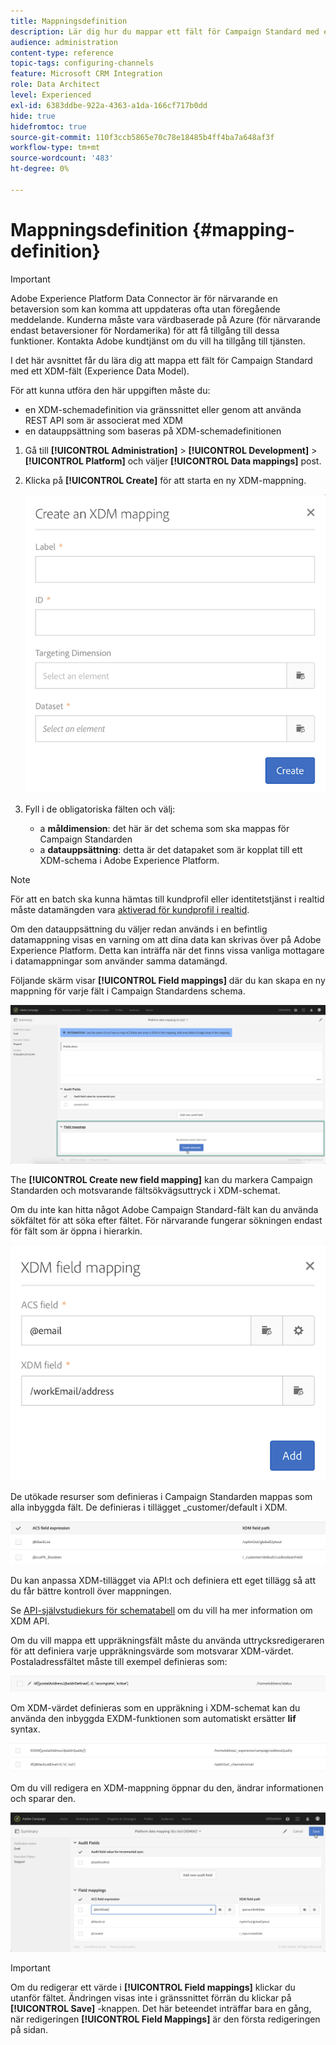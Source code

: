 ```yaml
---
title: Mappningsdefinition
description: Lär dig hur du mappar ett fält för Campaign Standard med ett XDM-fält (Experience Data Model).
audience: administration
content-type: reference
topic-tags: configuring-channels
feature: Microsoft CRM Integration
role: Data Architect
level: Experienced
exl-id: 6383ddbe-922a-4363-a1da-166cf717b0dd
hide: true
hidefromtoc: true
source-git-commit: 110f3ccb5865e70c78e18485b4ff4ba7a648af3f
workflow-type: tm+mt
source-wordcount: '483'
ht-degree: 0%

---
```


# Mappningsdefinition {#mapping-definition}

>[!IMPORTANT]
>
>Adobe Experience Platform Data Connector är för närvarande en betaversion som kan komma att uppdateras ofta utan föregående meddelande. Kunderna måste vara värdbaserade på Azure (för närvarande endast betaversioner för Nordamerika) för att få tillgång till dessa funktioner. Kontakta Adobe kundtjänst om du vill ha tillgång till tjänsten.

I det här avsnittet får du lära dig att mappa ett fält för Campaign Standard med ett XDM-fält (Experience Data Model).

För att kunna utföra den här uppgiften måste du:

* en XDM-schemadefinition via gränssnittet eller genom att använda REST API som är associerat med XDM
* en datauppsättning som baseras på XDM-schemadefinitionen

1. Gå till **[!UICONTROL Administration]** > **[!UICONTROL Development]** > **[!UICONTROL Platform]** och väljer **[!UICONTROL Data mappings]** post.

1. Klicka på **[!UICONTROL Create]** för att starta en ny XDM-mappning.

   ![](assets/aep_createmapping.png)

1. Fyll i de obligatoriska fälten och välj:

   * a **måldimension**: det här är det schema som ska mappas för Campaign Standarden
   * a **datauppsättning**: detta är det datapaket som är kopplat till ett XDM-schema i Adobe Experience Platform.

>[!NOTE]
>
>För att en batch ska kunna hämtas till kundprofil eller identitetstjänst i realtid måste datamängden vara [aktiverad för kundprofil i realtid](https://experienceleague.adobe.com/docs/experience-platform/rtcdp/intro/get-started.html).
>
>Om den datauppsättning du väljer redan används i en befintlig datamappning visas en varning om att dina data kan skrivas över på Adobe Experience Platform. Detta kan inträffa när det finns vissa vanliga mottagare i datamappningar som använder samma datamängd.

Följande skärm visar **[!UICONTROL Field mappings]** där du kan skapa en ny mappning för varje fält i Campaign Standardens schema.

![](assets/aep_fieldmappings.png)

The **[!UICONTROL Create new field mapping]** kan du markera Campaign Standarden och motsvarande fältsökvägsuttryck i XDM-schemat.

Om du inte kan hitta något Adobe Campaign Standard-fält kan du använda sökfältet för att söka efter fältet. För närvarande fungerar sökningen endast för fält som är öppna i hierarkin.

![](assets/aep_mapfield.png)

De utökade resurser som definieras i Campaign Standarden mappas som alla inbyggda fält. De definieras i tillägget _customer/default i XDM.

![](assets/aep_fieldscusmapping.png)

Du kan anpassa XDM-tillägget via API:t och definiera ett eget tillägg så att du får bättre kontroll över mappningen.

Se [API-självstudiekurs för schematabell](https://experienceleague.adobe.com/docs/experience-platform/xdm/api/getting-started.html) om du vill ha mer information om XDM API.

Om du vill mappa ett uppräkningsfält måste du använda uttrycksredigeraren för att definiera varje uppräkningsvärde som motsvarar XDM-värdet. Postaladressfältet måste till exempel definieras som:

![](assets/aep_enummapping.png)

Om XDM-värdet definieras som en uppräkning i XDM-schemat kan du använda den inbyggda EXDM-funktionen som automatiskt ersätter **lif** syntax.

![](assets/aep_enummappingexdm.png)

Om du vill redigera en XDM-mappning öppnar du den, ändrar informationen och sparar den.

![](assets/aep_editmapping.png)

>[!IMPORTANT]
>
>Om du redigerar ett värde i **[!UICONTROL Field mappings]** klickar du utanför fältet. Ändringen visas inte i gränssnittet förrän du klickar på **[!UICONTROL Save]** -knappen. Det här beteendet inträffar bara en gång, när redigeringen **[!UICONTROL Field Mappings]** är den första redigeringen på sidan.
